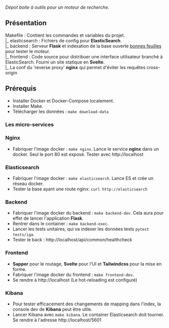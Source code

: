 _Dépot boite à outils pour un moteur de recherche._


## Présentation
 Makefile : Contient les commandes et variables du projet.<br />
 |_ elasticsearch : Fichiers de config pour **ElasticSearch**.<br />
 |_ backend : Serveur **Flask** et indexation de la base ouverte [bonnes feuilles](https://www.interieur.gouv.fr/Publications/Rapports-de-l-IGA/Bonnes-Feuilles) pour tester le moteur.<br />
 |_ frontend : Code source pour distribuer une interface utilisateur branché à ElasticSearch. Fourni un site statique en **Svelte**.<br />
 |_ La conf du 'reverse proxy' **nginx** qui permet d'éviter les requêtes cross-origin

## Prérequis
 - Installer Docker et Docker-Compose localement.
 - Installer Make.
 - Télécharger les données : `make download-data`

### Les micro-services

### Nginx
 -  Fabriquer l'image docker : `make nginx`. Lance le service **nginx** dans un docker. Seul le port 80 est exposé. Tester avec http://localhost

### Elasticsearch
 - Fabriquer l'image docker : `make elasticsearch`. Lance ES et crée un réseau docker.
 - Tester la base ayant une route nginx: `curl http://elasticsearch`

### Backend
 - Fabriquer l'image docker du backend : `make backend-dev`. Cela aura pour effet de lancer l'application **Flask**.
 - Rentrer dans le container : `make backend-exec`.
 - Lancer les tests unitaires, qui va indexer les données tests `pytest tests/iga`.
 - Tester le back : http://localhost/api/common/healthcheck


### Frontend
  - **Sapper** pour le routage, **Svelte** pour l'UI et **Tailwindcss** pour la mise en forme.
  - Fabriquer l'image docker du frontend : `make frontend-dev`.
  - Se rendre à http://localhost (Le hot-reloading est configuré)

### Kibana
  - Pour tester efficacement des changements de mapping dans l'index, la console dev de **Kibana** peut être utile.
  - Lancer Kibana avec `make kibana`. Le container Elasticsearch doit tourner. Se rendre à l'adresse http://localhost/5601

